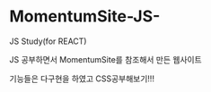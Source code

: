 # MomentumSite-JS-
JS Study(for REACT)


JS 공부하면서 MomentumSite를 참조해서 만든 웹사이트 

기능들은 다구현을 하였고 CSS공부해보기!!!
